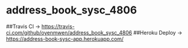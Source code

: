 # address_book_sysc_4806
##Travis CI -> https://travis-ci.com/github/oyenmwen/address_book_sysc_4806
##Heroku Deploy -> https://address-book-sysc-app.herokuapp.com/
